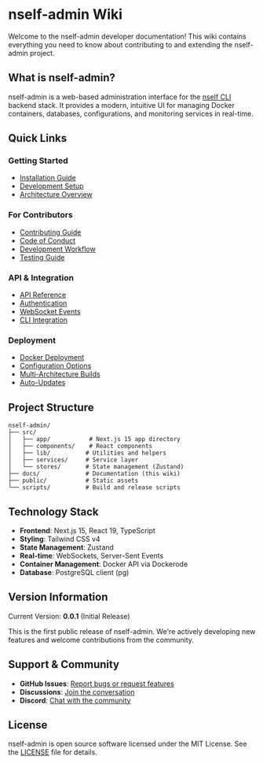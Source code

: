 # nself-admin Wiki

Welcome to the nself-admin developer documentation! This wiki contains everything you need to know about contributing to and extending the nself-admin project.

## What is nself-admin?

nself-admin is a web-based administration interface for the [nself CLI](https://github.com/acamarata/nself) backend stack. It provides a modern, intuitive UI for managing Docker containers, databases, configurations, and monitoring services in real-time.

## Quick Links

### Getting Started

- [Installation Guide](./deployment/Installation.md)
- [Development Setup](./developer/Setup.md)
- [Architecture Overview](./developer/Architecture.md)

### For Contributors

- [Contributing Guide](./contributing/CONTRIBUTING.md)
- [Code of Conduct](./contributing/CODE_OF_CONDUCT.md)
- [Development Workflow](./contributing/Workflow.md)
- [Testing Guide](./developer/Testing.md)

### API & Integration

- [API Reference](./api/Reference.md)
- [Authentication](./api/Authentication.md)
- [WebSocket Events](./api/WebSocket.md)
- [CLI Integration](./deployment/CLI_Integration.md)

### Deployment

- [Docker Deployment](./deployment/Docker.md)
- [Configuration Options](./deployment/Configuration.md)
- [Multi-Architecture Builds](./deployment/Multi-Arch.md)
- [Auto-Updates](./deployment/Auto-Updates.md)

## Project Structure

```
nself-admin/
├── src/
│   ├── app/           # Next.js 15 app directory
│   ├── components/    # React components
│   ├── lib/          # Utilities and helpers
│   ├── services/     # Service layer
│   └── stores/       # State management (Zustand)
├── docs/             # Documentation (this wiki)
├── public/           # Static assets
└── scripts/          # Build and release scripts
```

## Technology Stack

- **Frontend**: Next.js 15, React 19, TypeScript
- **Styling**: Tailwind CSS v4
- **State Management**: Zustand
- **Real-time**: WebSockets, Server-Sent Events
- **Container Management**: Docker API via Dockerode
- **Database**: PostgreSQL client (pg)

## Version Information

Current Version: **0.0.1** (Initial Release)

This is the first public release of nself-admin. We're actively developing new features and welcome contributions from the community.

## Support & Community

- **GitHub Issues**: [Report bugs or request features](https://github.com/acamarata/nself-admin/issues)
- **Discussions**: [Join the conversation](https://github.com/acamarata/nself-admin/discussions)
- **Discord**: [Chat with the community](https://discord.gg/nself)

## License

nself-admin is open source software licensed under the MIT License. See the [LICENSE](https://github.com/acamarata/nself-admin/blob/main/LICENSE) file for details.
